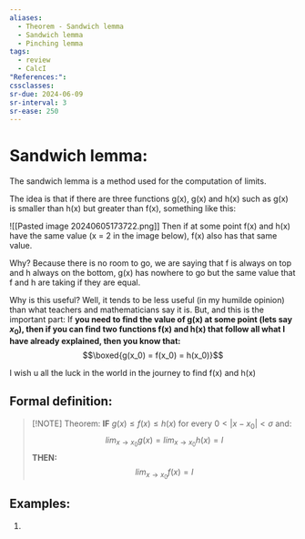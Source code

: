 ```yaml
---
aliases:
  - Theorem - Sandwich lemma
  - Sandwich lemma
  - Pinching lemma
tags:
  - review
  - CalcI
"References:": 
cssclasses:
sr-due: 2024-06-09
sr-interval: 3
sr-ease: 250
---
```

# Sandwich lemma: 
The sandwich lemma is a method used for the computation of limits. 

The idea is that if there are three functions g(x), g(x) and h(x) such as g(x) is smaller than h(x) but greater than f(x), something like this: 

![[Pasted image 20240605173722.png]]
Then if at some point f(x) and h(x) have the same value (x = 2 in the image below), f(x) also has that same value. 

Why? Because there is no room to go, we are saying that f is always on top and h always on the bottom, g(x) has nowhere to go but the same value that f and h are taking if they are equal. 

Why is this useful? Well, it tends to be less useful (in my humilde opinion) than what teachers and mathematicians say it is. But, and this is the important part: 
If **you need to find the value of g(x) at some point (lets say $x_0$), then if you can find two functions f(x) and h(x) that follow all what I have already explained, then you know that:**
$$\boxed{g(x_0) = f(x_0) = h(x_0)}$$

I wish u all the luck in the world in the journey to find f(x) and h(x)

## Formal definition: 

> [!NOTE] Theorem: 
> **IF** $g(x) \leq f(x) \leq h(x)$ for every $0< |x-x_0| < \sigma$  and:
> $$
> lim_{x\rightarrow x_0}g(x) = lim_{x\rightarrow x_0} h(x)= l
> $$
> **THEN:**
> $$
> lim_{x\rightarrow x_0}f(x)= l
> $$


## Examples: 

1. 
